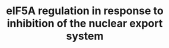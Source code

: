 ---
annotations:
- id: PW:0000538
  parent: regulatory pathway
  type: Pathway Ontology
  value: nuclear protein transport pathway
authors:
- Khanspers
- MaintBot
- AlexanderPico
- Susan
- Egonw
communities:
- ExRNA
description: Model of eIF5A regulation in response to inhibition of the nuclear export
  system. Under normal conditions, IGF2BP1 is exported by XPO1 and binds to eIF5A
  in cytoplasm. The binding with IGF2BP1 prevents eIF5A from accumulating in mitochondria.
  SINE (Selective Inhibitors of Nuclear Export) inhibits the nuclear export of IGF2BP1,
  resulting in decreased cytoplasmic IGF2BP1. Unbound eIF5A accumulates in mitochondria
  and induces apoptosis.
last-edited: 2016-07-25
ndex: b1194427-8b66-11eb-9e72-0ac135e8bacf
organisms:
- Homo sapiens
redirect_from:
- /index.php/Pathway:WP3302
- /instance/WP3302
- /instance/WP3302_r123388
revision: r123388
schema-jsonld:
- '@context': https://schema.org/
  '@id': https://wikipathways.github.io/pathways/WP3302.html
  '@type': Dataset
  creator:
    '@type': Organization
    name: WikiPathways
  description: Model of eIF5A regulation in response to inhibition of the nuclear
    export system. Under normal conditions, IGF2BP1 is exported by XPO1 and binds
    to eIF5A in cytoplasm. The binding with IGF2BP1 prevents eIF5A from accumulating
    in mitochondria. SINE (Selective Inhibitors of Nuclear Export) inhibits the nuclear
    export of IGF2BP1, resulting in decreased cytoplasmic IGF2BP1. Unbound eIF5A accumulates
    in mitochondria and induces apoptosis.
  keywords:
  - CRM1
  - EIF5A
  - EXP4
  - IGF2BP1
  license: CC0
  name: eIF5A regulation in response to inhibition of the nuclear export system
seo: CreativeWork
title: eIF5A regulation in response to inhibition of the nuclear export system
wpid: WP3302
---